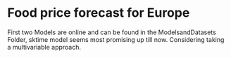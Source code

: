 # Food price forecast for Europe

First two Models are online and can be found in the ModelsandDatasets Folder, sktime model seems most promising up till now. Considering taking a multivariable approach.
